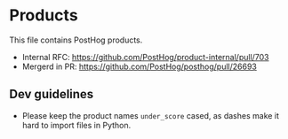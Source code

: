 # Products

This file contains PostHog products. 

- Internal RFC: https://github.com/PostHog/product-internal/pull/703
- Mergerd in PR: https://github.com/PostHog/posthog/pull/26693

## Dev guidelines

- Please keep the product names `under_score` cased, as dashes make it hard to import files in Python.
